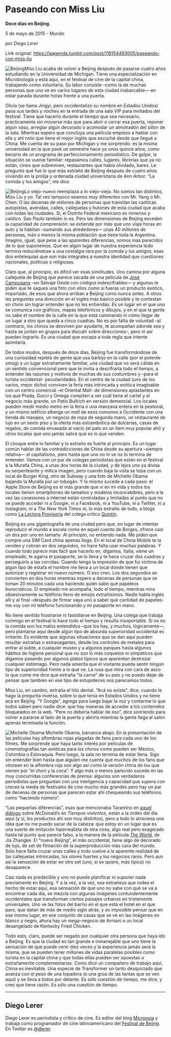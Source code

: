 # Paseando con Miss Liu

**Doce días en Beijing.**

5 de mayo de 2015 - Mundo

_por Diego Lerer_

Link original: https://laagenda.tumblr.com/post/118154493005/paseando-con-miss-liu

![Beijing](https://64.media.tumblr.com/192f119ddd7bbe3454fa4ce946aa8c97/tumblr_inline_pk11j5NN1g1t6q87u_500.jpg)Miss Liu acaba de volver a Beijing después de pasarse cuatro años estudiando en la Universidad de Michigan. Tiene una especialización en Microbiología y está aquí, en el festival de cine de la capital china, trabajando como voluntaria. Su labor consiste –como la de muchas personas que uno ve en varios lugares de esta ciudad inabarcable— en estar parada durante horas frente a una puerta. 

Olivia (se llama Jingyi, pero occidentalizó su nombre en Estados Unidos) pasa sus tardes y noches en la entrada de una sala VIP para invitados del festival. Tiene que hacerlo durante el tiempo que sea necesario, prácticamente sin moverse más que para abrir o cerrar esa puerta, reponer algún vaso, arreglar algún decorado o acomodar un almohadón del sillón de la sala. Mientras espero que concluya una película empiezo a hablar con ella y ahí noto que tiene el mejor inglés que escuché desde que llegué a China. Me cuenta de su paso por Michigan y me sorprendo: es la misma universidad en la que pasé un semestre hace ya unos quince años, como becario de un programa de perfeccionamiento periodístico. De golpe, la situación se vuelve familiar: repasamos calles, lugares, librerías que ya no están, cines que sobreviven, restaurantes que había olvidado, bares. Le pregunto qué fue lo que más extrañó de Beijing después de cuatro años viviendo en la prolija y ordenada ciudad universitaria de Ann Arbor: “La comida y los amigos”, me dice.

![Beijing](https://64.media.tumblr.com/192f119ddd7bbe3454fa4ce946aa8c97/tumblr_inline_pk11j5NN1g1t6q87u_500.jpg)Lo viejo-nuevo reemplaza a lo viejo-viejo. No somos tan distintos, Miss Liu y yo. Tal vez tampoco seamos muy diferentes con Mr. Yang o Mr. Chen. O las decenas de millones de personas que transitan las caóticas autopistas, avenidas, calles, callejuelas y hutones de esta ciudad que acaba con todas las ciudades. Sí, el Distrito Federal mexicano es inmenso y caótico. Sao Paulo también lo es. Pero las dimensiones de Beijing exceden la capacidad de comprensión: se extiende por más que uno viaje horas en auto y la habitan –sumando sus alrededores— unas 40 millones de personas, más o menos la misma población que tiene toda la Argentina. Imagino, igual, que pese a las aparentes diferencias, somos más parecidos de lo que suponemos. Que en algún lugar de nuestra experiencia todo termina reduciéndose a una nostalgia rara por la comida y los amigos, esas dos entelequias que son más integrales a nuestra identidad que cuestiones nacionales, políticas o religiosas.

Claro que, al principio, es difícil ver esas similitudes. Uno camina por alguna callejuela de Beijing que parece sacada de una película de [José Campusano](http://laagenda.buenosaires.gob.ar/post/117196878540/la-batalla-por-campusano) –un Salvaje Oeste con códigos indescifrables— y algunos te piden que te saques una foto con ellos como si fueras un producto exótico, importado, de esos que ahora arriban a Beijing como nunca antes. A otros les preguntás una dirección en el inglés más básico posible y te contestan en chino sin lograr entender que no les entiendas. Es un lugar en el que uno se comunica con gráficos, mapas telefónicos y dibujos, y en el que la gente no sabe el nombre de la calle en la que está caminando ni cómo llegar de un lugar a otro que queda a cinco cuadras. No es por falta de voluntad –al contrario, los chinos se desviven por ayudarte, te acompañan adonde sea y hasta se juntan en grupos para discutir sobre direcciones-, pero ni así pueden lograrlo. Es una ciudad que escapa a toda regla que intente asimilarla.

De todos modos, después de doce días, Beijing fue transformándose de una curiosidad repleta de gente que usa barbijo en la calle (por el potente smog) a un lugar extrañamente familiar, una ciudad que no será cálida en un sentido convencional pero que te invita a descifrarla todo el tiempo, a entender las razones y motivos de muchas de sus costumbres y –para el turista occidental- peculiaridades. En el centro de la ciudad (uno de los varios, mejor dicho) conviven la feria más intrincada y exótica imaginable con un centro comercial –el Oriental Mall- de dimensiones aplastantes en los que Prada, Gucci y Omega compiten a ver cuál tiene el cartel y el negocio más grande, un Patio Bullrich en versión demencial. Los locales pueden medir medio metro en la feria o una manzana entera en la peatonal, y un mismo edificio alberga un *mall* de esos comunes a Occidente con una tienda de masajes, un negocio de ropa de segunda mano, un restaurante de lujo en un sexto piso y la oferta más estrambótica de dulcerías, casas de regalos, de comida envasada al vacío (el pato es un ítem muy popular ahí) y otros locales que uno jamás sabrá qué es lo que venden.

El choque entre lo familiar y lo extraño es fuerte al principio. Es un lugar común hablar de las contradicciones de China desde su apertura –siempre relativa— al capitalismo, pero hasta que uno no lo ve no lo termina de entender. Vamos con un par de colegas periodistas que están en el festival a la Muralla China, a unas dos horas de la ciudad, y de lejos uno ya divisa su serpenteante y mítica imagen, pero cuando baja la vista se topa con un local de Burger King, otro de Subway y una foto de Michelle Obama bajando la Muralla por un tobogán. Y lo mismo sucede a cada paso: el Apple Store de Beijing es el más grande que vi en mi vida y todos los locales tienen smartphones de tamaños y modelos inconcebibles, pero a la vez las conexiones a internet están controladas y limitadas al punto que no se puede acceder ni a Google, ni a Facebook, ni a YouTube, ni a Twitter, ni a Instagram, ni a *The New York Times* ni, lo más extraño de todo, a blogs como [La Lectora Provisoria](https://lalectoraprovisoria.wordpress.com/) del colega crítico [Quintín](http://laagenda.buenosaires.gob.ar/tagged/quint%C3%ADn).

Beijing es una gigantografía de una ciudad pero que, en lugar de intentar reproducir el mundo a escala como en aquel cuento de Borges, ofrece casi un dos por uno en tamaño. Al principio, no entiendo nada. Me piden que compre una SIM Card china apenas llego. En el local de China Mobile te la venden y cobran en dos segundos, no hace falta usar muchas palabras. Y cuando todo parece más fácil que hacerlo en, digamos, Italia, viene un empleado, te agarra el pasaporte, se lo lleva y te hace cruzar dos cuadras y perseguirlo a las corridas. Cuando tengo la impresión de que fui víctima de algún tipo de estafa el hombre me lleva a un local donde tienen que autorizar y registrar mi nuevo número. O eso creo. Los dos segundos se convierten en dos horas mientras espero a decenas de personas que se toman 20 minutos cada una haciendo quién sabe qué papeleos burocráticos. El empleado me acompaña, todo el tiempo, mientras mira obsesivamente su teléfono lleno de emojis extrañísimos. Nadie habla inglés allí y al final –después de firmar vaya uno a saber qué cantidad de papeles- me voy con mi teléfono funcionando y mi pasaporte en mano.

No tiene sentido frustrarse ni fastidiarse en Beijing. Una colega que trabaja conmigo en el festival lo hace todo el tiempo y resulta insoportable. Si no es la comida son los malos entendidos –que los hay, y muchos, lógicamente—, pero plantarse aquí desde algún tipo de absurda superioridad occidental es irritante. Es evidente que algunas situaciones que se dan aquí pueden resultar extrañas o extravagantes, desde los controles de metales para entrar al subte, a cualquier museo y a algunos parques hasta algunos hábitos de higiene personal que no son lo más coquetos ni simpáticos que digamos pasando por algunos platos típicos que aparentan destrozar cualquier estómago. Pero nada amerita que el visitante pueda sentir ningún tipo de superioridad frente a lo que ve. La rusa que mira con cara de asco lo que come me dice que extraña “la carne” de su país y no puedo dejar de pensar que también en ese tipo de estupideces nos parecemos todos.

Miss Liu, en cambio, extraña el hilo dental. “Acá no existe”, dice, cuando le hago la pregunta inversa, sobre lo que tenía en Estados Unidos y no tiene acá en Beijing. “Y Google”, agrega para luego bajar la voz y contarme lo que todos saben pero nadie dice: que hay maneras de acceder a los contenidos bloqueados en la web. “Pero no debería hablar de eso”, dice sonriendo para volver a pararse al lado de la puerta y abrirla mientras la gente llega al salón apenas terminada la función.

![Michelle Obama](https://64.media.tumblr.com/b1438ca9c1085405d346824b56bf5950/tumblr_inline_pk11j5hkth1t6q87u_500.jpg) Michelle Obama, barranca abajo. En la presentación de las películas hay alfombras rojas plagadas de fans para cada uno de los filmes. Me sorprende que haya tanto interés por películas de cinematografías tan exóticas para los chinos como pueden ser México, Colombia o Eslovaquia. Pero luego, la sala no termina de estar llena. Sigo sin entender bien hasta que alguien me cuenta que muchos de los fans que vitorean en la alfombra roja son algo así como la versión china de los que vienen por “el chori y la coca”. Y algo más o menos parecido sucede en las muy concurridas conferencias de prensa: algunos son verdaderos periodistas que preguntan con una inteligencia y capacidad que supera con creces la media de festivales de cine mucho más grandes pero hay un par de decenas de personas que parecen estar ahí chequeando sus teléfonos como “haciendo número”.

“Las pequeñas diferencias”, esas que mencionaba Tarantino en [aquel diálogo](https://youtu.be/6Pkq_eBHXJ4) sobre McDonald’s en *Tiempos violentos*, están a la orden del día aquí (y sí, los productos ahí son muy distintos), pero a todo lo atraviesa una idea que no me puedo sacar de la cabeza: que estoy en un lugar que es una suerte de imitación hiperrealista de otra cosa, algo real pero exagerado hasta tal punto que parece falso, a la manera de la película *[The World](http://www.imdb.com/title/tt0423176/)*, de Jia Zhangke. El “nuevo Beijing”, el más occidental, tiene algo de decorado de lujo, de set de filmación de la superproducción más cara del mundo. Sólo hace falta cruzar unas calles y todo vuelve a la aparente realidad de las callejuelas intrincadas, los olores fuertes y los negocios raros. Pero aun así la sensación de estar en otro set (uno, si se quiere, más típico) no desaparece. 

Casi nada es predecible y uno no puede planificar ni suponer nada previamente en Beijing. Y a la vez, a la vez, esa extrañeza que rodea el hecho de estar aquí, esa sensación de que uno no sabe con qué se va a encontrar cada día, se mezcla con algunas imágenes contundentemente occidentales que transforman ciertos paisajes urbanos en tristemente universales. Uno ve las fotos del barrio en el que está el hotel en el que paro, que datan de más de medio siglo atrás, y es imposible pensar que en ese mismo lugar, en ese conjunto de casas que se ve en las imágenes en blanco y negro, ahora hay un mega-negocio de Armani o un local desangelado de Kentucky Fried Chicken.

Todo esto, claro, puede ser negado por cualquier otra persona que haya ido a Beijing. Es que la ciudad es tan grande e inmanejable que uno tiene la sensación de que puede venir diez veces y la experiencia jamás será la misma, que se pueden tener millones de vidas paralelas posibles como turista en la capital china y que todas ellas pueden ser opuestas o extrañamente complementarias. Como dice un compañero de trabajo aquí, China es inevitable. Una especie de Transformer un tanto desquiciado que avanza con el peso de una topadora (o una grúa de las tantas que se ven aquí) y se lleva a todos por delante. Es sólo cuestión de tiempo, me dice, y creo que tiene razón. Es sólo una cuestión de tiempo.



---

 Diego Lerer
------------

 Diego Lerer es periodista y crítico de cine. Es editor del blog [Micropsia](http://micropsia.otroscines.com/) y trabaja como programador de cine latinoamericano del [Festival de Beiing](http://bfm.bjiff.com/2015/en/index.html). En Twitter es [@dlerer](https://twitter.com/dlerer).

